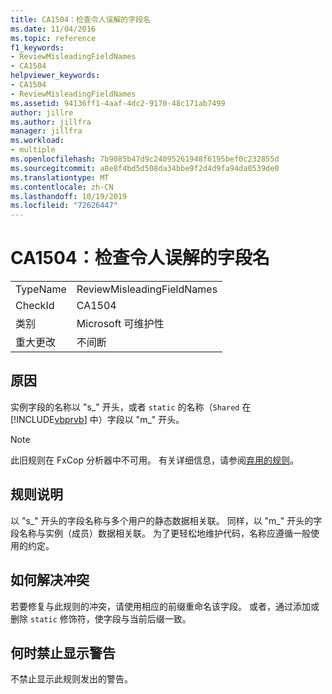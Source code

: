 ```yaml
---
title: CA1504：检查令人误解的字段名
ms.date: 11/04/2016
ms.topic: reference
f1_keywords:
- ReviewMisleadingFieldNames
- CA1504
helpviewer_keywords:
- CA1504
- ReviewMisleadingFieldNames
ms.assetid: 94136ff1-4aaf-4dc2-9170-48c171ab7499
author: jillre
ms.author: jillfra
manager: jillfra
ms.workload:
- multiple
ms.openlocfilehash: 7b9085b47d9c24095261948f6195bef0c232855d
ms.sourcegitcommit: a8e8f4bd5d508da34bbe9f2d4d9fa94da0539de0
ms.translationtype: MT
ms.contentlocale: zh-CN
ms.lasthandoff: 10/19/2019
ms.locfileid: "72626447"
---
```

# <a name="ca1504-review-misleading-field-names"></a>CA1504：检查令人误解的字段名

|||
|-|-|
|TypeName|ReviewMisleadingFieldNames|
|CheckId|CA1504|
|类别|Microsoft 可维护性|
|重大更改|不间断|

## <a name="cause"></a>原因
实例字段的名称以 "s_" 开头，或者 `static` 的名称（`Shared` 在 [!INCLUDE[vbprvb](../code-quality/includes/vbprvb_md.md)] 中）字段以 "m_" 开头。

> [!NOTE]
> 此旧规则在 FxCop 分析器中不可用。 有关详细信息，请参阅[弃用的规则](fxcop-rule-port-status.md#deprecated-rules)。

## <a name="rule-description"></a>规则说明
以 "s_" 开头的字段名称与多个用户的静态数据相关联。 同样，以 "m_" 开头的字段名称与实例（成员）数据相关联。 为了更轻松地维护代码，名称应遵循一般使用的约定。

## <a name="how-to-fix-violations"></a>如何解决冲突
若要修复与此规则的冲突，请使用相应的前缀重命名该字段。 或者，通过添加或删除 `static` 修饰符，使字段与当前后缀一致。

## <a name="when-to-suppress-warnings"></a>何时禁止显示警告
不禁止显示此规则发出的警告。

